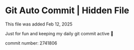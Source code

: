 # Git Auto Commit | Hidden File

This file was added Feb 12, 2025

Just for fun and keeping my daily git commit active 🤪

commit number: 2741806

